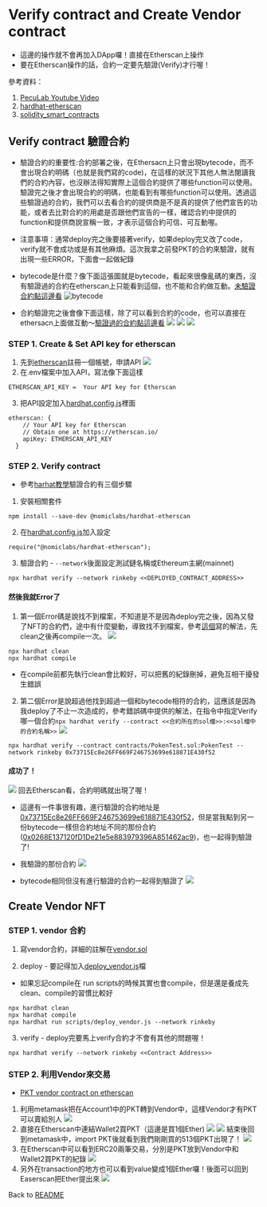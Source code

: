 # Verify contract and Create Vendor contract

* 這邊的操作就不會再加入DApp囉！直接在Etherscan上操作
* 要在Etherscan操作的話，合約一定要先驗證(Verify)才行喔！

參考資料：
1. [PecuLab Youtube Video](https://youtu.be/4kCZ4OsZx9Q)
2. [hardhat-etherscan](https://hardhat.org/hardhat-runner/plugins/nomiclabs-hardhat-etherscan)
3. [solidity_smart_contracts](https://github.com/HashLips/solidity_smart_contracts/blob/main/contracts/NFT/NFT_REVEAL.sol)

## Verify contract 驗證合約
* 驗證合約的重要性:合約部署之後，在Ethersacn上只會出現bytecode，而不會出現合約明碼（也就是我們寫的code)，在這樣的狀況下其他人無法閱讀我們的合約內容，也沒辦法得知實際上這個合約提供了哪些function可以使用。驗證完之後才會出現合約的明碼，也能看到有哪些function可以使用。透過這些驗證過的合約，我們可以去看合約的提供商是不是真的提供了他們宣告的功能，或者去比對合約的用處是否跟他們宣告的一樣，確認合約中提供的function和提供商說宣稱一致，才表示這個合約可信、可互動喔。

* 注意事項：通常deploy完之後要接著verify，如果deploy完又改了code，verify就不會成功或是有其他麻煩。這次我拿之前發PKT的合約來驗證，就有出現一些ERROR，下面會一起做紀錄

* bytecode是什麼？像下面這張圖就是bytecode，看起來很像亂碼的東西，沒有驗證過的合約在etherscan上只能看到這個，也不能和合約做互動。[未驗證合約點這邊看](https://rinkeby.etherscan.io/address/0x72ba1ac155298a2bcbf41bba788e80426e23bf27#code)
![bytecode](images/bytecode.png)

* 合約驗證完之後會像下面這樣，除了可以看到合約的code，也可以直接在ethersacn上面做互動～[驗證過的合約點這邊看](https://rinkeby.etherscan.io/address/0x73715Ec8e26FF669F246753699e618871E430f52#code)
![](images/verify_contract_code.png)
![](images/verify_read_contract.png)
![](images/verify_write_contract.png)


### STEP 1. Create & Set API key for etherscan
1. 先到[etherscan](https://etherscan.io/)註冊一個帳號，申請API
![](images/Ethersacn_api.png)
2. 在.env檔案中加入API，寫法像下面這樣
```
ETHERSCAN_API_KEY =  Your API key for Etherscan
```
3. 把API設定加入[hardhat.config.js](hardhat/hardhat.config.js)裡面
```
etherscan: {
    // Your API key for Etherscan
    // Obtain one at https://etherscan.io/
    apiKey: ETHERSCAN_API_KEY
  }
```
### STEP 2. Verify contract
* 參考[harhat教學](https://hardhat.org/hardhat-runner/plugins/nomiclabs-hardhat-etherscan)驗證合約有三個步驟
1. 安裝相關套件
```
npm install --save-dev @nomiclabs/hardhat-etherscan
```
2. 在[hardhat.config.js](hardhat/hardhat.config.js)加入設定
```
require("@nomiclabs/hardhat-etherscan");
```
3. 驗證合約 - `--network`後面設定測試鏈名稱或Ethereum主網(mainnet)
```
npx hardhat verify --network rinkeby <<DEPLOYED_CONTRACT_ADDRESS>>
```
#### 然後我就Error了
1. 第一個Error碼是說找不到檔案，不知道是不是因為deploy完之後，因為又發了NFT的合約們，途中有什麼變動，導致找不到檔案，參考[這個](https://ethereum.stackexchange.com/questions/121176/error-when-trying-to-verify-contract)寫的解法，先clean之後再compile一次。
![](images/verify_error_1.png)
```
npx hardhat clean
npx hardhat compile
```
* 在compile前都先執行clean會比較好，可以把舊的紀錄刪掉，避免互相干擾發生錯誤
2. 第二個Error是說超過他找到超過一個和bytecode相符的合約，這應該是因為我deploy了不止一次造成的，參考錯誤碼中提供的解法，在指令中指定Verify哪一個合約`npx hardhat verify --contract <<合約所在的sol檔>>:<<sol檔中的合約名稱>>`
![](images/verify_error_2.png)
```
npx hardhat verify --contract contracts/PokenTest.sol:PokenTest --network rinkeby 0x73715Ec8e26FF669F246753699e618871E430f52
```
#### 成功了！
![](images/verify_success.png)
回去Etherscan看，合約明碼就出現了喔！
- 這邊有一件事很有趣，進行驗證的合約地址是[0x73715Ec8e26FF669F246753699e618871E430f52](https://rinkeby.etherscan.io/address/0x73715Ec8e26FF669F246753699e618871E430f52#code)，但是當我點到另一份bytecode一樣但合約地址不同的那份合約([0x0268E137120fD1De21e5e883979396A851462ac9](https://rinkeby.etherscan.io/address/0x0268E137120fD1De21e5e883979396A851462ac9))，也一起得到驗證了!

- 我驗證的那份合約
![](images/0x73715Ec8e26FF669F246753699e618871E430f52.png)
- bytecode相同但沒有進行驗證的合約一起得到驗證了
![](images/0x0268E137120fD1De21e5e883979396A851462ac9.png)

## Create Vendor NFT
### STEP 1. vendor 合約
1. 寫vendor合約，詳細的註解在[vendor.sol](hardhat/contracts/vendor.sol)

2. deploy - 要記得加入[deploy_vendor.js](hardhat/scripts/deploy_vendor.js)檔
  * 如果忘記compile在 run scripts的時候其實也會compile，但是還是養成先clean、compile的習慣比較好
```
npx hardhat clean
npx hardhat compile
npx hardhat run scripts/deploy_vendor.js --network rinkeby
```

3. verify - deploy完要馬上verify合約才不會有其他的問題喔！
```
npx hardhat verify --network rinkeby <<Contract Address>>
```

### STEP 2. 利用Vendor來交易
* [PKT vendor contract on etherscan](https://rinkeby.etherscan.io/address/0xf4272E45184099ac2f084601b8956a25fDF967D0)

1. 利用metamask把在Account1中的PKT轉到Vendor中，這樣Vendor才有PKT可以賣給別人
![](images/SendPKTtovendor.png)
2. 直接在Etherscan中連結Wallet2買PKT（這邊是買1個Ether)
![](images/buytokenfromvendor.png)
![](images/Wallet2buyingPKT.png)
結束後回到metamask中，import PKT後就看到我們剛剛買的513個PKT出現了！
![](images/Wallet2_bought.png)
3. 在Etherscan中可以看到ERC20兩筆交易，分別是PKT放到Vendor中和Wallet2買PKT的紀錄
![](images/VendorE20logs.png)
4. 另外在transaction的地方也可以看到value變成1個Ether囉！後面可以回到Easerscan把Ether提出來
![](images/vendorgotEther.png)


Back to [README](README.md)
